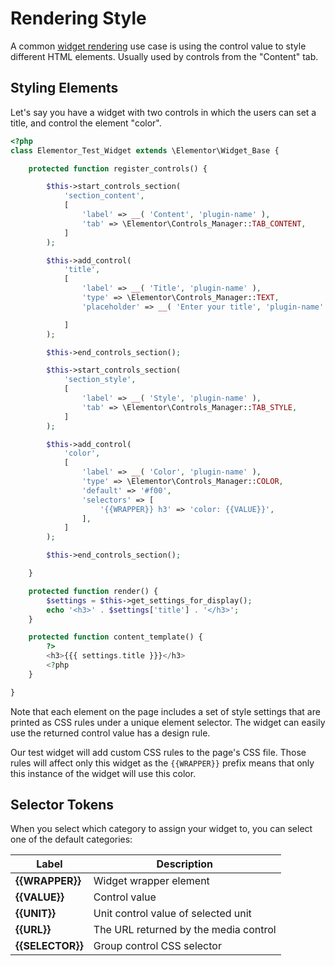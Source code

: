 # Rendering Style

A common [widget rendering](./widget-rendering) use case is using the control value to style different HTML elements. Usually used by controls from the "Content" tab.

## Styling Elements

Let's say you have a widget with two controls in which the users can set a title, and control the element "color".

```php {34-44}
<?php
class Elementor_Test_Widget extends \Elementor\Widget_Base {

	protected function register_controls() {

		$this->start_controls_section(
			'section_content',
			[
				'label' => __( 'Content', 'plugin-name' ),
				'tab' => \Elementor\Controls_Manager::TAB_CONTENT,
			]
		);

		$this->add_control(
			'title',
			[
				'label' => __( 'Title', 'plugin-name' ),
				'type' => \Elementor\Controls_Manager::TEXT,
				'placeholder' => __( 'Enter your title', 'plugin-name' ),

			]
		);

		$this->end_controls_section();

		$this->start_controls_section(
			'section_style',
			[
				'label' => __( 'Style', 'plugin-name' ),
				'tab' => \Elementor\Controls_Manager::TAB_STYLE,
			]
		);

		$this->add_control(
			'color',
			[
				'label' => __( 'Color', 'plugin-name' ),
				'type' => \Elementor\Controls_Manager::COLOR,
				'default' => '#f00',
				'selectors' => [
					'{{WRAPPER}} h3' => 'color: {{VALUE}}',
				],
			]
		);

		$this->end_controls_section();

	}

	protected function render() {
		$settings = $this->get_settings_for_display();
		echo '<h3>' . $settings['title'] . '</h3>';
	}

	protected function content_template() {
		?>
		<h3>{{{ settings.title }}}</h3>
		<?php
	}

}
```

Note that each element on the page includes a set of style settings that are printed as CSS rules under a unique element selector. The widget can easily use the returned control value has a design rule.

Our test widget will add custom CSS rules to the page's CSS file. Those rules will affect only this widget as the `{{WRAPPER}}` prefix means that only this instance of the widget will use this color.

## Selector Tokens

When you select which category to assign your widget to, you can select one of the default categories:

| Label            | Description                            |
| ---------------- | -------------------------------------- |
| **{{WRAPPER}}**  | Widget wrapper element                |
| **{{VALUE}}**    | Control value                         |
| **{{UNIT}}**     | Unit control value of selected unit   |
| **{{URL}}**      | The URL returned by the media control |
| **{{SELECTOR}}** | Group control CSS selector            |
